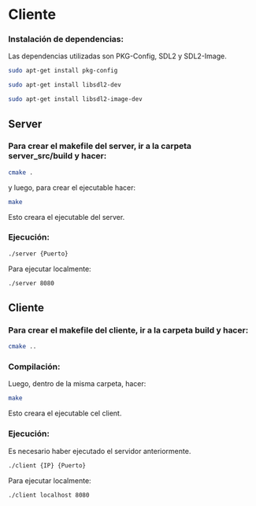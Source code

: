 # Cliente
### Instalación de dependencias:
Las dependencias utilizadas son PKG-Config, SDL2 y SDL2-Image.
```sh
sudo apt-get install pkg-config
```
```sh
sudo apt-get install libsdl2-dev
```
```sh
sudo apt-get install libsdl2-image-dev
```
## Server
### Para crear el makefile del server, ir a la carpeta server_src/build y hacer:
```sh
cmake .
```
y luego, para crear el ejecutable hacer:
```sh
make
```
Esto creara el ejecutable del server.

### Ejecución:
```sh
./server {Puerto}
```
Para ejecutar localmente:
```sh
./server 8080
```
## Cliente
### Para crear el makefile del cliente, ir a la carpeta build y hacer:
```sh
cmake ..
```

### Compilación:
Luego, dentro de la misma carpeta, hacer:
```sh
make
```
Esto creara el ejecutable cel client.

### Ejecución:
Es necesario haber ejecutado el servidor anteriormente.
```sh
./client {IP} {Puerto}
```
Para ejecutar localmente:
```sh
./client localhost 8080
```
